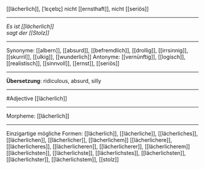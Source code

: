 [[lächerlich]], [ˈlɛçɐlɪç]
nicht [[ernsthaft]], nicht [[seriös]]

---
*Es ist [[lächerlich]]*  
*sagt der [[Stolz]]*  

---
Synonyme: 
[[albern]], [[absurd]], [[befremdlich]], [[drollig]], [[irrsinnig]], [[skurril]], [[ulkig]], [[wunderlich]]
Antonyme:
[[vernünftig]], [[logisch]], [[realistisch]], [[sinnvoll]], [[ernst]], [[seriös]]

---
**Übersetzung**:
ridiculous, absurd, silly

---
#Adjective [[lächerlich]]

---
Morpheme:
[[lächerlich]]

---

Einzigartige mögliche Formen:
[[lächerlich]], [[lächerliche]], [[lächerliches]], [[lächerlichen]], [[lächerlicher]], [[lächerlichem]]
[[lächerlichere]], [[lächerlicheres]], [[lächerlicheren]], [[lächerlicherer]], [[lächerlicherem]]
[[lächerlichsten]], [[lächerlichste]], [[lächerlichstes]], [[lächerlichsten]], [[lächerlichster]], [[lächerlichstem]], [[stolz]]